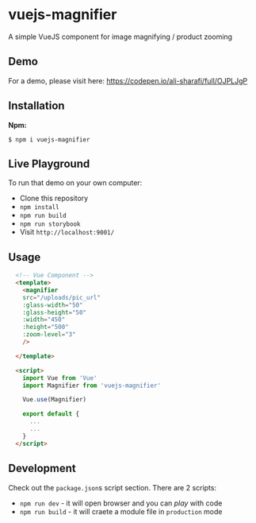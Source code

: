 # vuejs-magnifier
A simple VueJS component for image magnifying / product zooming

## Demo
For a demo, please visit here: https://codepen.io/ali-sharafi/full/OJPLJgP

## Installation
**Npm:**

```shell
$ npm i vuejs-magnifier
```

## Live Playground

To run that demo on your own computer:

* Clone this repository
* `npm install`
* `npm run build` 
* `npm run storybook` 
* Visit `http://localhost:9001/`

## Usage

```html
  <!-- Vue Component -->
  <template>
    <magnifier 
    src="/uploads/pic_url" 
    :glass-width="50" 
    :glass-height="50"
    :width="450"
    :height="500"
    :zoom-level="3"
    />

  </template>

  <script>
    import Vue from 'Vue'
    import Magnifier from 'vuejs-magnifier'

    Vue.use(Magnifier)

    export default {
      ...
      ...
    }
  </script>
```

## Development

Check out the `package.json`s script section. There are 2 scripts:

- `npm run dev` - it will open browser and you can *play* with code
- `npm run build` - it will craete a module file in `production` mode 
